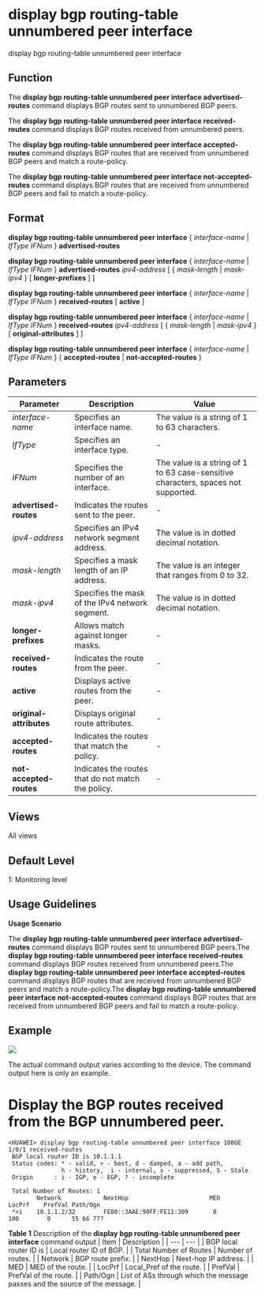 display bgp routing-table unnumbered peer interface
===================================================

display bgp routing-table unnumbered peer interface

Function
--------



The **display bgp routing-table unnumbered peer interface advertised-routes** command displays BGP routes sent to unnumbered BGP peers.

The **display bgp routing-table unnumbered peer interface received-routes** command displays BGP routes received from unnumbered peers.

The **display bgp routing-table unnumbered peer interface accepted-routes** command displays BGP routes that are received from unnumbered BGP peers and match a route-policy.

The **display bgp routing-table unnumbered peer interface not-accepted-routes** command displays BGP routes that are received from unnumbered BGP peers and fail to match a route-policy.




Format
------

**display bgp routing-table unnumbered peer interface** { *interface-name* | *IfType* *IFNum* } **advertised-routes**

**display bgp routing-table unnumbered peer interface** { *interface-name* | *IfType* *IFNum* } **advertised-routes** *ipv4-address* [ { *mask-length* | *mask-ipv4* } [ **longer-prefixes** ] ]

**display bgp routing-table unnumbered peer interface** { *interface-name* | *IfType* *IFNum* } **received-routes** [ **active** ]

**display bgp routing-table unnumbered peer interface** { *interface-name* | *IfType* *IFNum* } **received-routes** *ipv4-address* [ { *mask-length* | *mask-ipv4* } [ **original-attributes** ] ]

**display bgp routing-table unnumbered peer interface** { *interface-name* | *IfType* *IFNum* } { **accepted-routes** | **not-accepted-routes** }


Parameters
----------

| Parameter | Description | Value |
| --- | --- | --- |
| *interface-name* | Specifies an interface name. | The value is a string of 1 to 63 characters. |
| *IfType* | Specifies an interface type. | - |
| *IFNum* | Specifies the number of an interface. | The value is a string of 1 to 63 case-sensitive characters, spaces not supported. |
| **advertised-routes** | Indicates the routes sent to the peer. | - |
| *ipv4-address* | Specifies an IPv4 network segment address. | The value is in dotted decimal notation. |
| *mask-length* | Specifies a mask length of an IP address. | The value is an integer that ranges from 0 to 32. |
| *mask-ipv4* | Specifies the mask of the IPv4 network segment. | The value is in dotted decimal notation. |
| **longer-prefixes** | Allows match against longer masks. | - |
| **received-routes** | Indicates the route from the peer. | - |
| **active** | Displays active routes from the peer. | - |
| **original-attributes** | Displays original route attributes. | - |
| **accepted-routes** | Indicates the routes that match the policy. | - |
| **not-accepted-routes** | Indicates the routes that do not match the policy. | - |



Views
-----

All views


Default Level
-------------

1: Monitoring level


Usage Guidelines
----------------

**Usage Scenario**



The **display bgp routing-table unnumbered peer interface advertised-routes** command displays BGP routes sent to unnumbered BGP peers.The **display bgp routing-table unnumbered peer interface received-routes** command displays BGP routes received from unnumbered peers.The **display bgp routing-table unnumbered peer interface accepted-routes** command displays BGP routes that are received from unnumbered BGP peers and match a route-policy.The **display bgp routing-table unnumbered peer interface not-accepted-routes** command displays BGP routes that are received from unnumbered BGP peers and fail to match a route-policy.




Example
-------

![](../public_sys-resources/note_3.0-en-us.png) 

The actual command output varies according to the device. The command output here is only an example.


# Display the BGP routes received from the BGP unnumbered peer.
```
<HUAWEI> display bgp routing-table unnumbered peer interface 100GE 1/0/1 received-routes
 BGP local router ID is 10.1.1.1
 Status codes: * - valid, > - best, d - damped, a - add path,
               h - history,  i - internal, s - suppressed, S - Stale
 Origin      : i - IGP, e - EGP, ? - incomplete

 Total Number of Routes: 1
        Network            NextHop                       MED        LocPrf    PrefVal Path/Ogn
 *>i    10.1.1.2/32        FE80::3AAE:90FF:FE11:309       0          100        0      55 66 77?

```

**Table 1** Description of the **display bgp routing-table unnumbered peer interface** command output
| Item | Description |
| --- | --- |
| BGP local router ID is | Local router ID of BGP. |
| Total Number of Routes | Number of routes. |
| Network | BGP route prefix. |
| NextHop | Next-hop IP address. |
| MED | MED of the route. |
| LocPrf | Local\_Pref of the route. |
| PrefVal | PrefVal of the route. |
| Path/Ogn | List of ASs through which the message passes and the source of the message. |